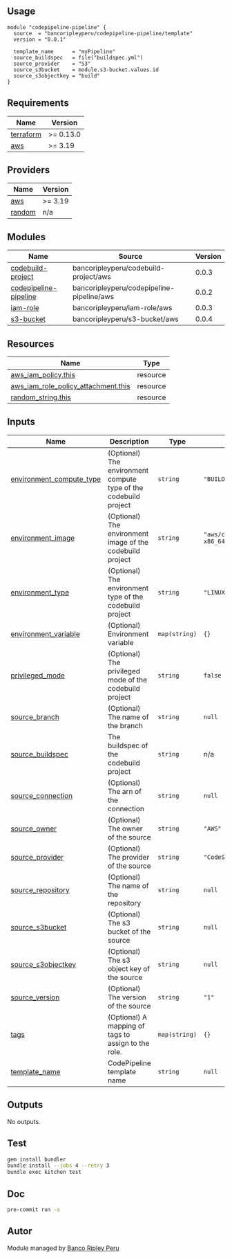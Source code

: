 ## Usage

```hcl
module "codepipeline-pipeline" {
  source  = "bancoripleyperu/codepipeline-pipeline/template"
  version = "0.0.1"

  template_name      = "myPipeline"
  source_buildspec   = file("buildspec.yml")
  source_provider    = "S3"
  source_s3bucket    = module.s3-bucket.values.id
  source_s3objectkey = "build"
}
```

<!-- BEGINNING OF PRE-COMMIT-TERRAFORM DOCS HOOK -->
## Requirements

| Name | Version |
|------|---------|
| <a name="requirement_terraform"></a> [terraform](#requirement\_terraform) | >= 0.13.0 |
| <a name="requirement_aws"></a> [aws](#requirement\_aws) | >= 3.19 |

## Providers

| Name | Version |
|------|---------|
| <a name="provider_aws"></a> [aws](#provider\_aws) | >= 3.19 |
| <a name="provider_random"></a> [random](#provider\_random) | n/a |

## Modules

| Name | Source | Version |
|------|--------|---------|
| <a name="module_codebuild-project"></a> [codebuild-project](#module\_codebuild-project) | bancoripleyperu/codebuild-project/aws | 0.0.3 |
| <a name="module_codepipeline-pipeline"></a> [codepipeline-pipeline](#module\_codepipeline-pipeline) | bancoripleyperu/codepipeline-pipeline/aws | 0.0.2 |
| <a name="module_iam-role"></a> [iam-role](#module\_iam-role) | bancoripleyperu/iam-role/aws | 0.0.3 |
| <a name="module_s3-bucket"></a> [s3-bucket](#module\_s3-bucket) | bancoripleyperu/s3-bucket/aws | 0.0.4 |

## Resources

| Name | Type |
|------|------|
| [aws_iam_policy.this](https://registry.terraform.io/providers/hashicorp/aws/latest/docs/resources/iam_policy) | resource |
| [aws_iam_role_policy_attachment.this](https://registry.terraform.io/providers/hashicorp/aws/latest/docs/resources/iam_role_policy_attachment) | resource |
| [random_string.this](https://registry.terraform.io/providers/hashicorp/random/latest/docs/resources/string) | resource |

## Inputs

| Name | Description | Type | Default | Required |
|------|-------------|------|---------|:--------:|
| <a name="input_environment_compute_type"></a> [environment\_compute\_type](#input\_environment\_compute\_type) | (Optional) The environment compute type of the codebuild project | `string` | `"BUILD_GENERAL1_SMALL"` | no |
| <a name="input_environment_image"></a> [environment\_image](#input\_environment\_image) | (Optional) The environment image of the codebuild project | `string` | `"aws/codebuild/amazonlinux2-x86_64-standard:3.0"` | no |
| <a name="input_environment_type"></a> [environment\_type](#input\_environment\_type) | (Optional) The environment type of the codebuild project | `string` | `"LINUX_CONTAINER"` | no |
| <a name="input_environment_variable"></a> [environment\_variable](#input\_environment\_variable) | (Optional) Environment variable | `map(string)` | `{}` | no |
| <a name="input_privileged_mode"></a> [privileged\_mode](#input\_privileged\_mode) | (Optional) The privileged mode of the codebuild project | `string` | `false` | no |
| <a name="input_source_branch"></a> [source\_branch](#input\_source\_branch) | (Optional) The name of the branch | `string` | `null` | no |
| <a name="input_source_buildspec"></a> [source\_buildspec](#input\_source\_buildspec) | The buildspec of the codebuild project | `string` | n/a | yes |
| <a name="input_source_connection"></a> [source\_connection](#input\_source\_connection) | (Optional) The arn of the connection | `string` | `null` | no |
| <a name="input_source_owner"></a> [source\_owner](#input\_source\_owner) | (Optional) The owner of the source | `string` | `"AWS"` | no |
| <a name="input_source_provider"></a> [source\_provider](#input\_source\_provider) | (Optional) The provider of the source | `string` | `"CodeStarSourceConnection"` | no |
| <a name="input_source_repository"></a> [source\_repository](#input\_source\_repository) | (Optional) The name of the repository | `string` | `null` | no |
| <a name="input_source_s3bucket"></a> [source\_s3bucket](#input\_source\_s3bucket) | (Optional) The s3 bucket of the source | `string` | `null` | no |
| <a name="input_source_s3objectkey"></a> [source\_s3objectkey](#input\_source\_s3objectkey) | (Optional) The s3 object key of the source | `string` | `null` | no |
| <a name="input_source_version"></a> [source\_version](#input\_source\_version) | (Optional) The version of the source | `string` | `"1"` | no |
| <a name="input_tags"></a> [tags](#input\_tags) | (Optional) A mapping of tags to assign to the role. | `map(string)` | `{}` | no |
| <a name="input_template_name"></a> [template\_name](#input\_template\_name) | CodePipeline template name | `string` | `null` | no |

## Outputs

No outputs.
<!-- END OF PRE-COMMIT-TERRAFORM DOCS HOOK -->

## Test

```sh
gem install bundler
bundle install --jobs 4 --retry 3
bundle exec kitchen test
```

## Doc

```sh
pre-commit run -a
```

## Autor
 
Module managed by [Banco Ripley Peru](https://ripley.com.pe)
